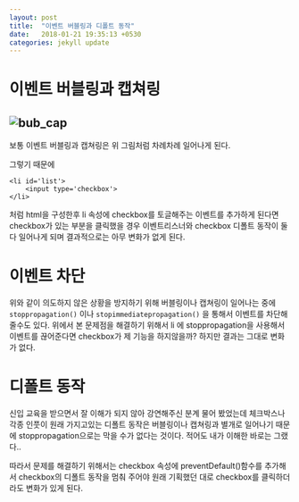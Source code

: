 ```yaml
---
layout: post
title:  "이벤트 버블링과 디폴트 동작"
date:   2018-01-21 19:35:13 +0530
categories: jekyll update
---
```


# 이벤트 버블링과 캡쳐링
![bub_cap]({{site.baseurl}}/images/bubbling_capturing.jpg)
---
보통 이벤트 버블링과 캡쳐링은 위 그림처럼 차례차례 일어나게 된다.

그렇기 때문에
```
<li id='list'>
    <input type='checkbox'>
</li>
```
처럼 html을 구성한후 li 속성에 checkbox를 토글해주는 이벤트를 추가하게 된다면 checkbox가 있는 부분을 클릭했을 경우 이벤트리스너와 checkbox 디폴트 동작이 둘다 일어나게 되며 결과적으로는 아무 변화가 없게 된다.

# 이벤트 차단
위와 같이 의도하지 않은 상황을 방지하기 위해 버블링이나 캡쳐링이 일어나는 중에
`stoppropagation()` 이나 `stopimmediatepropagation()` 을 통해서 이벤트를 차단해 줄수도 있다. 위에서 본 문제점을 해결하기 위해서 li 에 stoppropagation을 사용해서 이벤트를 끊어준다면 checkbox가 제 기능을 하지않을까? 하지만 결과는 그대로 변화가 없다.

# 디폴트 동작
신입 교육을 받으면서 잘 이해가 되지 않아 강연해주신 분계 물어 봤었는데 체크박스나 각종 인풋이 원래 가지고있는 디폴트 동작은 버블링이나 캡쳐링과 별개로 일어나기 때문에 stoppropagation으로는 막을 수가 없다는 것이다. 적어도 내가 이해한 바로는 그랬다..

따라서 문제를 해결하기 위해서는 checkbox 속성에 preventDefault()함수를 추가해서 checkbox의 디폴트 동작을 멈춰 주어야 원래 기획했던 대로 checkbox를 클릭하더라도 변화가 있게 된다.